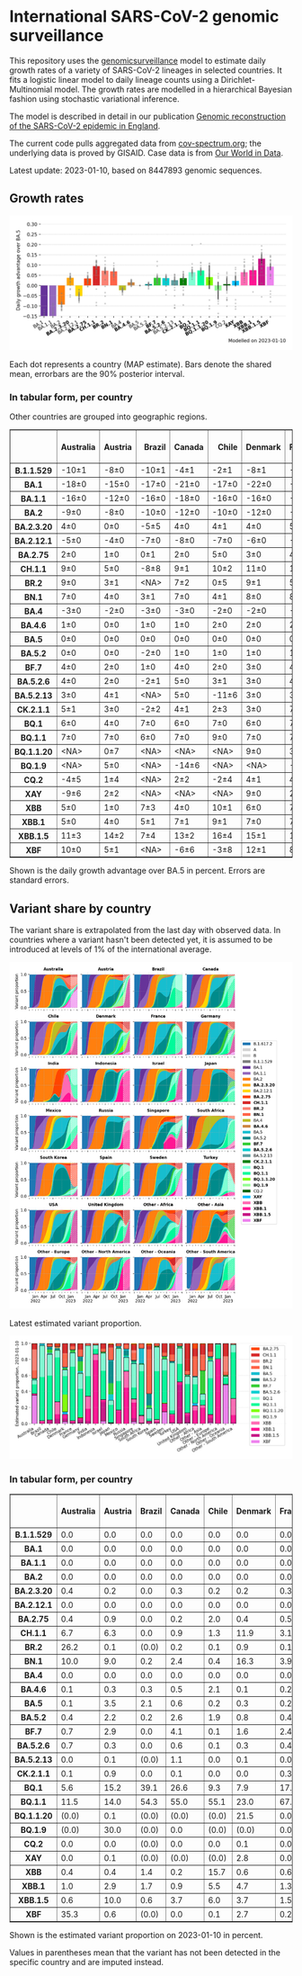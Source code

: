 # International SARS-CoV-2 genomic surveillance

This repository uses the [genomicsurveillance](https://github.com/gerstung-lab/genomicsurveillance) model to estimate daily growth rates of a variety of SARS-CoV-2 lineages in selected countries. It fits a logistic linear model to daily lineage counts using a Dirichlet-Multinomial model. The growth rates are modelled in a hierarchical Bayesian fashion using stochastic variational inference. 

The model is described in detail in our publication [Genomic reconstruction of the SARS-CoV-2 epidemic in England](https://www.nature.com/articles/s41586-021-04069-y).

The current code pulls aggregated data from [cov-spectrum.org](https://cov-spectrum.org); the underlying data is proved by GISAID. Case data is from [Our World in Data](https://ourworldindata.org/explorers/coronavirus-data-explorer).

Latest update: 2023-01-10, based on 8447893 genomic sequences.

## Growth rates
![Growth rates](plots/growth-rate-latest.png)

Each dot represents a country (MAP estimate). Bars denote the shared mean, errorbars are the 90% posterior interval.

### In tabular form, per country

Other countries are grouped into geographic regions.

<small><table border="1" class="dataframe">
  <thead>
    <tr style="text-align: right;">
      <th></th>
      <th>Australia</th>
      <th>Austria</th>
      <th>Brazil</th>
      <th>Canada</th>
      <th>Chile</th>
      <th>Denmark</th>
      <th>France</th>
      <th>Germany</th>
      <th>India</th>
      <th>Indonesia</th>
      <th>Israel</th>
      <th>Japan</th>
      <th>Mexico</th>
      <th>Other - Africa</th>
      <th>Other - Asia</th>
      <th>Other - Europe</th>
      <th>Other - North America</th>
      <th>Other - Oceania</th>
      <th>Other - South America</th>
      <th>Russia</th>
      <th>Singapore</th>
      <th>South Africa</th>
      <th>South Korea</th>
      <th>Spain</th>
      <th>Sweden</th>
      <th>Turkey</th>
      <th>USA</th>
      <th>United Kingdom</th>
    </tr>
  </thead>
  <tbody>
    <tr>
      <th>B.1.1.529</th>
      <td>-10±1</td>
      <td>-8±0</td>
      <td>-10±1</td>
      <td>-4±1</td>
      <td>-2±1</td>
      <td>-8±1</td>
      <td>-9±1</td>
      <td>-5±0</td>
      <td>-4±0</td>
      <td>-6±1</td>
      <td>-5±1</td>
      <td>-4±1</td>
      <td>-3±1</td>
      <td>-7±0</td>
      <td>-4±0</td>
      <td>-15±0</td>
      <td>-17±1</td>
      <td>-9±1</td>
      <td>-10±1</td>
      <td>-11±1</td>
      <td>-4±1</td>
      <td>-9±0</td>
      <td>0±1</td>
      <td>-5±1</td>
      <td>-8±0</td>
      <td>-13±1</td>
      <td>-3±0</td>
      <td>-11±0</td>
    </tr>
    <tr>
      <th>BA.1</th>
      <td>-18±0</td>
      <td>-15±0</td>
      <td>-17±0</td>
      <td>-21±0</td>
      <td>-17±0</td>
      <td>-22±0</td>
      <td>-20±0</td>
      <td>-20±0</td>
      <td>-13±0</td>
      <td>-15±0</td>
      <td>-22±0</td>
      <td>-22±0</td>
      <td>-16±0</td>
      <td>-14±0</td>
      <td>-12±0</td>
      <td>-19±0</td>
      <td>-20±0</td>
      <td>-21±0</td>
      <td>-16±0</td>
      <td>-17±0</td>
      <td>-16±0</td>
      <td>-15±0</td>
      <td>-21±0</td>
      <td>-19±0</td>
      <td>-20±0</td>
      <td>-20±0</td>
      <td>-20±0</td>
      <td>-22±0</td>
    </tr>
    <tr>
      <th>BA.1.1</th>
      <td>-16±0</td>
      <td>-12±0</td>
      <td>-16±0</td>
      <td>-18±0</td>
      <td>-16±0</td>
      <td>-16±0</td>
      <td>-17±0</td>
      <td>-17±0</td>
      <td>-11±0</td>
      <td>-16±0</td>
      <td>-18±0</td>
      <td>-19±0</td>
      <td>-15±0</td>
      <td>-13±0</td>
      <td>-10±0</td>
      <td>-16±0</td>
      <td>-19±0</td>
      <td>-13±0</td>
      <td>-16±0</td>
      <td>-16±0</td>
      <td>-9±0</td>
      <td>-14±0</td>
      <td>-17±0</td>
      <td>-16±0</td>
      <td>-17±0</td>
      <td>-15±0</td>
      <td>-18±0</td>
      <td>-18±0</td>
    </tr>
    <tr>
      <th>BA.2</th>
      <td>-9±0</td>
      <td>-8±0</td>
      <td>-10±0</td>
      <td>-12±0</td>
      <td>-10±0</td>
      <td>-12±0</td>
      <td>-9±0</td>
      <td>-11±0</td>
      <td>-4±0</td>
      <td>-8±0</td>
      <td>-10±0</td>
      <td>-11±0</td>
      <td>-9±0</td>
      <td>-7±0</td>
      <td>-6±0</td>
      <td>-10±0</td>
      <td>-12±0</td>
      <td>-9±0</td>
      <td>-9±0</td>
      <td>-10±0</td>
      <td>-4±0</td>
      <td>-8±0</td>
      <td>-9±0</td>
      <td>-9±0</td>
      <td>-12±0</td>
      <td>-8±0</td>
      <td>-10±0</td>
      <td>-10±0</td>
    </tr>
    <tr>
      <th>BA.2.3.20</th>
      <td>4±0</td>
      <td>0±0</td>
      <td>-5±5</td>
      <td>4±0</td>
      <td>4±1</td>
      <td>4±0</td>
      <td>5±0</td>
      <td>4±0</td>
      <td>2±7</td>
      <td>6±1</td>
      <td>4±0</td>
      <td>3±0</td>
      <td>&lt;NA&gt;</td>
      <td>-2±4</td>
      <td>4±0</td>
      <td>5±0</td>
      <td>2±1</td>
      <td>4±1</td>
      <td>-2±2</td>
      <td>1±2</td>
      <td>3±0</td>
      <td>-6±4</td>
      <td>3±0</td>
      <td>6±1</td>
      <td>4±1</td>
      <td>3±2</td>
      <td>5±0</td>
      <td>4±0</td>
    </tr>
    <tr>
      <th>BA.2.12.1</th>
      <td>-5±0</td>
      <td>-4±0</td>
      <td>-7±0</td>
      <td>-8±0</td>
      <td>-7±0</td>
      <td>-6±0</td>
      <td>-4±0</td>
      <td>-4±0</td>
      <td>-5±0</td>
      <td>-5±0</td>
      <td>-6±0</td>
      <td>-8±0</td>
      <td>-6±0</td>
      <td>-4±0</td>
      <td>-3±0</td>
      <td>-4±0</td>
      <td>-7±0</td>
      <td>-6±0</td>
      <td>-6±0</td>
      <td>-7±1</td>
      <td>-2±0</td>
      <td>-2±1</td>
      <td>-5±0</td>
      <td>-3±0</td>
      <td>-6±0</td>
      <td>-4±0</td>
      <td>-7±0</td>
      <td>-4±0</td>
    </tr>
    <tr>
      <th>BA.2.75</th>
      <td>2±0</td>
      <td>1±0</td>
      <td>0±1</td>
      <td>2±0</td>
      <td>5±0</td>
      <td>3±0</td>
      <td>4±0</td>
      <td>4±0</td>
      <td>4±0</td>
      <td>6±0</td>
      <td>4±0</td>
      <td>2±0</td>
      <td>3±1</td>
      <td>5±0</td>
      <td>3±0</td>
      <td>4±0</td>
      <td>3±1</td>
      <td>2±0</td>
      <td>4±0</td>
      <td>1±0</td>
      <td>2±0</td>
      <td>-1±1</td>
      <td>3±0</td>
      <td>6±0</td>
      <td>4±0</td>
      <td>5±0</td>
      <td>3±0</td>
      <td>4±0</td>
    </tr>
    <tr>
      <th>CH.1.1</th>
      <td>9±0</td>
      <td>5±0</td>
      <td>-8±8</td>
      <td>9±1</td>
      <td>10±2</td>
      <td>11±0</td>
      <td>12±1</td>
      <td>11±1</td>
      <td>15±1</td>
      <td>12±2</td>
      <td>12±1</td>
      <td>6±0</td>
      <td>7±4</td>
      <td>11±2</td>
      <td>10±0</td>
      <td>11±0</td>
      <td>-2±7</td>
      <td>9±1</td>
      <td>4±3</td>
      <td>6±4</td>
      <td>7±1</td>
      <td>-10±6</td>
      <td>7±0</td>
      <td>11±3</td>
      <td>12±1</td>
      <td>12±1</td>
      <td>8±0</td>
      <td>12±0</td>
    </tr>
    <tr>
      <th>BR.2</th>
      <td>9±0</td>
      <td>3±1</td>
      <td>&lt;NA&gt;</td>
      <td>7±2</td>
      <td>0±5</td>
      <td>9±1</td>
      <td>5±3</td>
      <td>7±2</td>
      <td>14±3</td>
      <td>-3±9</td>
      <td>-9±8</td>
      <td>6±1</td>
      <td>&lt;NA&gt;</td>
      <td>&lt;NA&gt;</td>
      <td>10±3</td>
      <td>9±2</td>
      <td>&lt;NA&gt;</td>
      <td>12±1</td>
      <td>&lt;NA&gt;</td>
      <td>&lt;NA&gt;</td>
      <td>7±1</td>
      <td>&lt;NA&gt;</td>
      <td>6±2</td>
      <td>-5±8</td>
      <td>&lt;NA&gt;</td>
      <td>&lt;NA&gt;</td>
      <td>8±1</td>
      <td>9±1</td>
    </tr>
    <tr>
      <th>BN.1</th>
      <td>7±0</td>
      <td>4±0</td>
      <td>3±1</td>
      <td>7±0</td>
      <td>4±1</td>
      <td>8±0</td>
      <td>8±0</td>
      <td>7±0</td>
      <td>11±0</td>
      <td>10±0</td>
      <td>7±0</td>
      <td>5±0</td>
      <td>5±1</td>
      <td>7±0</td>
      <td>7±0</td>
      <td>7±0</td>
      <td>5±1</td>
      <td>8±1</td>
      <td>8±1</td>
      <td>6±1</td>
      <td>5±0</td>
      <td>5±1</td>
      <td>7±0</td>
      <td>9±0</td>
      <td>8±0</td>
      <td>8±0</td>
      <td>7±0</td>
      <td>7±0</td>
    </tr>
    <tr>
      <th>BA.4</th>
      <td>-3±0</td>
      <td>-2±0</td>
      <td>-3±0</td>
      <td>-3±0</td>
      <td>-2±0</td>
      <td>-2±0</td>
      <td>-1±0</td>
      <td>-2±0</td>
      <td>-3±0</td>
      <td>-2±0</td>
      <td>-2±0</td>
      <td>-4±0</td>
      <td>-2±0</td>
      <td>-2±0</td>
      <td>-2±0</td>
      <td>-2±0</td>
      <td>-2±0</td>
      <td>-3±0</td>
      <td>-3±0</td>
      <td>-5±1</td>
      <td>-2±0</td>
      <td>-2±0</td>
      <td>-3±0</td>
      <td>-1±0</td>
      <td>-2±0</td>
      <td>-2±0</td>
      <td>-2±0</td>
      <td>-2±0</td>
    </tr>
    <tr>
      <th>BA.4.6</th>
      <td>1±0</td>
      <td>0±0</td>
      <td>1±0</td>
      <td>1±0</td>
      <td>2±0</td>
      <td>2±0</td>
      <td>2±0</td>
      <td>2±0</td>
      <td>3±1</td>
      <td>3±0</td>
      <td>2±0</td>
      <td>1±0</td>
      <td>2±0</td>
      <td>2±0</td>
      <td>2±0</td>
      <td>2±0</td>
      <td>0±0</td>
      <td>1±0</td>
      <td>1±0</td>
      <td>0±1</td>
      <td>1±0</td>
      <td>0±0</td>
      <td>1±0</td>
      <td>3±0</td>
      <td>2±0</td>
      <td>2±1</td>
      <td>1±0</td>
      <td>1±0</td>
    </tr>
    <tr>
      <th>BA.5</th>
      <td>0±0</td>
      <td>0±0</td>
      <td>0±0</td>
      <td>0±0</td>
      <td>0±0</td>
      <td>0±0</td>
      <td>0±0</td>
      <td>0±0</td>
      <td>0±0</td>
      <td>0±0</td>
      <td>0±0</td>
      <td>0±0</td>
      <td>0±0</td>
      <td>0±0</td>
      <td>0±0</td>
      <td>0±0</td>
      <td>0±0</td>
      <td>0±0</td>
      <td>0±0</td>
      <td>0±0</td>
      <td>0±0</td>
      <td>0±0</td>
      <td>0±0</td>
      <td>0±0</td>
      <td>0±0</td>
      <td>0±0</td>
      <td>0±0</td>
      <td>0±0</td>
    </tr>
    <tr>
      <th>BA.5.2</th>
      <td>0±0</td>
      <td>0±0</td>
      <td>-2±0</td>
      <td>1±0</td>
      <td>1±0</td>
      <td>1±0</td>
      <td>1±0</td>
      <td>1±0</td>
      <td>0±0</td>
      <td>1±0</td>
      <td>0±0</td>
      <td>1±0</td>
      <td>1±0</td>
      <td>0±0</td>
      <td>0±0</td>
      <td>1±0</td>
      <td>1±0</td>
      <td>0±0</td>
      <td>0±0</td>
      <td>0±0</td>
      <td>1±0</td>
      <td>-1±0</td>
      <td>2±0</td>
      <td>1±0</td>
      <td>1±0</td>
      <td>1±0</td>
      <td>1±0</td>
      <td>1±0</td>
    </tr>
    <tr>
      <th>BF.7</th>
      <td>4±0</td>
      <td>2±0</td>
      <td>1±0</td>
      <td>4±0</td>
      <td>2±0</td>
      <td>3±0</td>
      <td>4±0</td>
      <td>4±0</td>
      <td>9±1</td>
      <td>4±1</td>
      <td>4±0</td>
      <td>5±0</td>
      <td>4±0</td>
      <td>2±1</td>
      <td>12±0</td>
      <td>3±0</td>
      <td>3±0</td>
      <td>5±0</td>
      <td>3±0</td>
      <td>1±0</td>
      <td>6±1</td>
      <td>1±1</td>
      <td>5±0</td>
      <td>4±0</td>
      <td>3±0</td>
      <td>1±1</td>
      <td>4±0</td>
      <td>3±0</td>
    </tr>
    <tr>
      <th>BA.5.2.6</th>
      <td>4±0</td>
      <td>2±0</td>
      <td>-2±1</td>
      <td>5±0</td>
      <td>3±1</td>
      <td>3±0</td>
      <td>4±0</td>
      <td>4±0</td>
      <td>5±1</td>
      <td>5±0</td>
      <td>4±0</td>
      <td>4±0</td>
      <td>-5±3</td>
      <td>3±0</td>
      <td>3±0</td>
      <td>4±0</td>
      <td>1±1</td>
      <td>4±1</td>
      <td>0±2</td>
      <td>3±0</td>
      <td>3±0</td>
      <td>0±0</td>
      <td>4±0</td>
      <td>4±0</td>
      <td>4±0</td>
      <td>3±0</td>
      <td>4±0</td>
      <td>4±0</td>
    </tr>
    <tr>
      <th>BA.5.2.13</th>
      <td>3±0</td>
      <td>4±1</td>
      <td>&lt;NA&gt;</td>
      <td>5±0</td>
      <td>-11±6</td>
      <td>3±0</td>
      <td>3±1</td>
      <td>5±0</td>
      <td>&lt;NA&gt;</td>
      <td>2±1</td>
      <td>5±1</td>
      <td>-11±5</td>
      <td>1±2</td>
      <td>1±2</td>
      <td>5±1</td>
      <td>4±0</td>
      <td>-1±2</td>
      <td>-5±3</td>
      <td>-11±5</td>
      <td>2±2</td>
      <td>4±2</td>
      <td>-10±5</td>
      <td>-2±2</td>
      <td>3±1</td>
      <td>3±1</td>
      <td>0±2</td>
      <td>4±0</td>
      <td>4±0</td>
    </tr>
    <tr>
      <th>CK.2.1.1</th>
      <td>5±1</td>
      <td>3±0</td>
      <td>-2±2</td>
      <td>4±1</td>
      <td>2±3</td>
      <td>3±0</td>
      <td>7±1</td>
      <td>4±0</td>
      <td>&lt;NA&gt;</td>
      <td>&lt;NA&gt;</td>
      <td>6±1</td>
      <td>3±1</td>
      <td>1±1</td>
      <td>&lt;NA&gt;</td>
      <td>-1±3</td>
      <td>5±0</td>
      <td>&lt;NA&gt;</td>
      <td>3±2</td>
      <td>-5±4</td>
      <td>-4±4</td>
      <td>3±2</td>
      <td>-10±5</td>
      <td>0±2</td>
      <td>7±0</td>
      <td>6±1</td>
      <td>-1±4</td>
      <td>5±0</td>
      <td>5±0</td>
    </tr>
    <tr>
      <th>BQ.1</th>
      <td>6±0</td>
      <td>4±0</td>
      <td>7±0</td>
      <td>6±0</td>
      <td>7±0</td>
      <td>6±0</td>
      <td>7±0</td>
      <td>6±0</td>
      <td>20±1</td>
      <td>11±0</td>
      <td>8±0</td>
      <td>5±0</td>
      <td>7±0</td>
      <td>5±0</td>
      <td>8±0</td>
      <td>6±0</td>
      <td>5±0</td>
      <td>6±0</td>
      <td>9±0</td>
      <td>7±1</td>
      <td>6±0</td>
      <td>3±0</td>
      <td>6±0</td>
      <td>9±0</td>
      <td>6±0</td>
      <td>8±0</td>
      <td>7±0</td>
      <td>6±0</td>
    </tr>
    <tr>
      <th>BQ.1.1</th>
      <td>7±0</td>
      <td>7±0</td>
      <td>6±0</td>
      <td>7±0</td>
      <td>9±0</td>
      <td>7±0</td>
      <td>7±0</td>
      <td>7±0</td>
      <td>20±1</td>
      <td>11±0</td>
      <td>8±0</td>
      <td>5±0</td>
      <td>8±0</td>
      <td>6±0</td>
      <td>8±0</td>
      <td>7±0</td>
      <td>8±0</td>
      <td>8±1</td>
      <td>11±0</td>
      <td>5±1</td>
      <td>6±0</td>
      <td>5±0</td>
      <td>5±0</td>
      <td>10±0</td>
      <td>9±0</td>
      <td>6±0</td>
      <td>8±0</td>
      <td>8±0</td>
    </tr>
    <tr>
      <th>BQ.1.1.20</th>
      <td>&lt;NA&gt;</td>
      <td>0±7</td>
      <td>&lt;NA&gt;</td>
      <td>&lt;NA&gt;</td>
      <td>&lt;NA&gt;</td>
      <td>9±0</td>
      <td>3±4</td>
      <td>11±2</td>
      <td>&lt;NA&gt;</td>
      <td>&lt;NA&gt;</td>
      <td>-7±7</td>
      <td>&lt;NA&gt;</td>
      <td>&lt;NA&gt;</td>
      <td>&lt;NA&gt;</td>
      <td>&lt;NA&gt;</td>
      <td>7±4</td>
      <td>&lt;NA&gt;</td>
      <td>&lt;NA&gt;</td>
      <td>&lt;NA&gt;</td>
      <td>&lt;NA&gt;</td>
      <td>&lt;NA&gt;</td>
      <td>&lt;NA&gt;</td>
      <td>&lt;NA&gt;</td>
      <td>&lt;NA&gt;</td>
      <td>11±2</td>
      <td>&lt;NA&gt;</td>
      <td>-10±6</td>
      <td>-11±7</td>
    </tr>
    <tr>
      <th>BQ.1.9</th>
      <td>&lt;NA&gt;</td>
      <td>5±0</td>
      <td>&lt;NA&gt;</td>
      <td>-14±6</td>
      <td>&lt;NA&gt;</td>
      <td>&lt;NA&gt;</td>
      <td>-8±5</td>
      <td>&lt;NA&gt;</td>
      <td>-2±5</td>
      <td>&lt;NA&gt;</td>
      <td>-7±4</td>
      <td>&lt;NA&gt;</td>
      <td>&lt;NA&gt;</td>
      <td>-2±4</td>
      <td>&lt;NA&gt;</td>
      <td>-9±5</td>
      <td>&lt;NA&gt;</td>
      <td>&lt;NA&gt;</td>
      <td>-2±4</td>
      <td>&lt;NA&gt;</td>
      <td>&lt;NA&gt;</td>
      <td>&lt;NA&gt;</td>
      <td>6±1</td>
      <td>&lt;NA&gt;</td>
      <td>&lt;NA&gt;</td>
      <td>&lt;NA&gt;</td>
      <td>4±1</td>
      <td>&lt;NA&gt;</td>
    </tr>
    <tr>
      <th>CQ.2</th>
      <td>-4±5</td>
      <td>1±4</td>
      <td>&lt;NA&gt;</td>
      <td>2±2</td>
      <td>-2±4</td>
      <td>4±1</td>
      <td>4±2</td>
      <td>-7±5</td>
      <td>&lt;NA&gt;</td>
      <td>&lt;NA&gt;</td>
      <td>4±2</td>
      <td>3±0</td>
      <td>-3±5</td>
      <td>&lt;NA&gt;</td>
      <td>&lt;NA&gt;</td>
      <td>6±2</td>
      <td>-7±4</td>
      <td>&lt;NA&gt;</td>
      <td>&lt;NA&gt;</td>
      <td>&lt;NA&gt;</td>
      <td>-1±4</td>
      <td>-6±5</td>
      <td>-7±4</td>
      <td>&lt;NA&gt;</td>
      <td>&lt;NA&gt;</td>
      <td>&lt;NA&gt;</td>
      <td>6±0</td>
      <td>-10±5</td>
    </tr>
    <tr>
      <th>XAY</th>
      <td>-9±6</td>
      <td>2±2</td>
      <td>&lt;NA&gt;</td>
      <td>&lt;NA&gt;</td>
      <td>&lt;NA&gt;</td>
      <td>9±0</td>
      <td>2±4</td>
      <td>6±2</td>
      <td>&lt;NA&gt;</td>
      <td>&lt;NA&gt;</td>
      <td>-11±5</td>
      <td>&lt;NA&gt;</td>
      <td>&lt;NA&gt;</td>
      <td>5±5</td>
      <td>&lt;NA&gt;</td>
      <td>8±3</td>
      <td>&lt;NA&gt;</td>
      <td>&lt;NA&gt;</td>
      <td>&lt;NA&gt;</td>
      <td>&lt;NA&gt;</td>
      <td>&lt;NA&gt;</td>
      <td>0±1</td>
      <td>-10±6</td>
      <td>&lt;NA&gt;</td>
      <td>-7±4</td>
      <td>&lt;NA&gt;</td>
      <td>3±1</td>
      <td>6±2</td>
    </tr>
    <tr>
      <th>XBB</th>
      <td>5±0</td>
      <td>1±0</td>
      <td>7±3</td>
      <td>4±0</td>
      <td>10±1</td>
      <td>6±0</td>
      <td>7±0</td>
      <td>6±0</td>
      <td>13±0</td>
      <td>12±0</td>
      <td>7±0</td>
      <td>3±0</td>
      <td>6±3</td>
      <td>7±1</td>
      <td>5±0</td>
      <td>5±0</td>
      <td>7±1</td>
      <td>5±1</td>
      <td>10±0</td>
      <td>9±1</td>
      <td>3±0</td>
      <td>5±1</td>
      <td>3±0</td>
      <td>11±1</td>
      <td>7±1</td>
      <td>8±1</td>
      <td>7±0</td>
      <td>8±0</td>
    </tr>
    <tr>
      <th>XBB.1</th>
      <td>5±0</td>
      <td>4±0</td>
      <td>5±1</td>
      <td>7±1</td>
      <td>9±1</td>
      <td>7±0</td>
      <td>7±0</td>
      <td>7±0</td>
      <td>14±0</td>
      <td>14±0</td>
      <td>7±0</td>
      <td>3±0</td>
      <td>10±1</td>
      <td>8±1</td>
      <td>7±0</td>
      <td>7±0</td>
      <td>11±0</td>
      <td>6±1</td>
      <td>13±1</td>
      <td>9±1</td>
      <td>3±0</td>
      <td>-3±3</td>
      <td>4±0</td>
      <td>11±1</td>
      <td>8±0</td>
      <td>9±1</td>
      <td>8±0</td>
      <td>8±0</td>
    </tr>
    <tr>
      <th>XBB.1.5</th>
      <td>11±3</td>
      <td>14±2</td>
      <td>7±4</td>
      <td>13±2</td>
      <td>16±4</td>
      <td>15±1</td>
      <td>12±2</td>
      <td>14±2</td>
      <td>19±2</td>
      <td>&lt;NA&gt;</td>
      <td>17±2</td>
      <td>-6±8</td>
      <td>&lt;NA&gt;</td>
      <td>&lt;NA&gt;</td>
      <td>8±6</td>
      <td>16±1</td>
      <td>10±5</td>
      <td>&lt;NA&gt;</td>
      <td>12±5</td>
      <td>&lt;NA&gt;</td>
      <td>14±4</td>
      <td>1±8</td>
      <td>10±3</td>
      <td>8±4</td>
      <td>8±3</td>
      <td>&lt;NA&gt;</td>
      <td>15±0</td>
      <td>16±1</td>
    </tr>
    <tr>
      <th>XBF</th>
      <td>10±0</td>
      <td>5±1</td>
      <td>&lt;NA&gt;</td>
      <td>-6±6</td>
      <td>-3±8</td>
      <td>12±1</td>
      <td>8±3</td>
      <td>11±3</td>
      <td>4±3</td>
      <td>&lt;NA&gt;</td>
      <td>14±2</td>
      <td>3±2</td>
      <td>&lt;NA&gt;</td>
      <td>&lt;NA&gt;</td>
      <td>-4±6</td>
      <td>11±1</td>
      <td>&lt;NA&gt;</td>
      <td>14±1</td>
      <td>&lt;NA&gt;</td>
      <td>&lt;NA&gt;</td>
      <td>8±1</td>
      <td>-8±9</td>
      <td>5±2</td>
      <td>12±3</td>
      <td>15±1</td>
      <td>8±3</td>
      <td>10±1</td>
      <td>12±1</td>
    </tr>
  </tbody>
</table></small>

Shown is the daily growth advantage over BA.5 in percent. Errors are standard errors.

## Variant share by country

The variant share is extrapolated from the last day with observed data. In countries where a variant hasn't been detected yet, it is assumed to be introduced at levels of 1% of the international average. 

![Variant share by country](plots/variant-share-latest.png)

Latest estimated variant proportion.

![Variant share by country](plots/variant-share-bar.png)

### In tabular form, per country

<small><table border="1" class="dataframe">
  <thead>
    <tr style="text-align: right;">
      <th></th>
      <th>Australia</th>
      <th>Austria</th>
      <th>Brazil</th>
      <th>Canada</th>
      <th>Chile</th>
      <th>Denmark</th>
      <th>France</th>
      <th>Germany</th>
      <th>India</th>
      <th>Indonesia</th>
      <th>Israel</th>
      <th>Japan</th>
      <th>Mexico</th>
      <th>Russia</th>
      <th>Singapore</th>
      <th>South Africa</th>
      <th>South Korea</th>
      <th>Spain</th>
      <th>Sweden</th>
      <th>Turkey</th>
      <th>USA</th>
      <th>United Kingdom</th>
      <th>Other - Africa</th>
      <th>Other - Asia</th>
      <th>Other - Europe</th>
      <th>Other - North America</th>
      <th>Other - Oceania</th>
      <th>Other - South America</th>
    </tr>
  </thead>
  <tbody>
    <tr>
      <th>B.1.1.529</th>
      <td>0.0</td>
      <td>0.0</td>
      <td>0.0</td>
      <td>0.0</td>
      <td>0.0</td>
      <td>0.0</td>
      <td>0.0</td>
      <td>0.0</td>
      <td>0.0</td>
      <td>0.0</td>
      <td>0.0</td>
      <td>0.0</td>
      <td>0.0</td>
      <td>0.0</td>
      <td>0.0</td>
      <td>0.0</td>
      <td>0.0</td>
      <td>0.0</td>
      <td>0.0</td>
      <td>0.0</td>
      <td>0.0</td>
      <td>0.0</td>
      <td>0.0</td>
      <td>0.0</td>
      <td>0.0</td>
      <td>0.0</td>
      <td>0.0</td>
      <td>0.0</td>
    </tr>
    <tr>
      <th>BA.1</th>
      <td>0.0</td>
      <td>0.0</td>
      <td>0.0</td>
      <td>0.0</td>
      <td>0.0</td>
      <td>0.0</td>
      <td>0.0</td>
      <td>0.0</td>
      <td>0.0</td>
      <td>0.0</td>
      <td>0.0</td>
      <td>0.0</td>
      <td>0.0</td>
      <td>0.0</td>
      <td>0.0</td>
      <td>0.0</td>
      <td>0.0</td>
      <td>0.0</td>
      <td>0.0</td>
      <td>0.0</td>
      <td>0.0</td>
      <td>0.0</td>
      <td>0.0</td>
      <td>0.0</td>
      <td>0.0</td>
      <td>0.0</td>
      <td>0.0</td>
      <td>0.0</td>
    </tr>
    <tr>
      <th>BA.1.1</th>
      <td>0.0</td>
      <td>0.0</td>
      <td>0.0</td>
      <td>0.0</td>
      <td>0.0</td>
      <td>0.0</td>
      <td>0.0</td>
      <td>0.0</td>
      <td>0.0</td>
      <td>0.0</td>
      <td>0.0</td>
      <td>0.0</td>
      <td>0.0</td>
      <td>0.0</td>
      <td>0.0</td>
      <td>0.0</td>
      <td>0.0</td>
      <td>0.0</td>
      <td>0.0</td>
      <td>0.0</td>
      <td>0.0</td>
      <td>0.0</td>
      <td>0.0</td>
      <td>0.0</td>
      <td>0.0</td>
      <td>0.0</td>
      <td>0.0</td>
      <td>0.0</td>
    </tr>
    <tr>
      <th>BA.2</th>
      <td>0.0</td>
      <td>0.0</td>
      <td>0.0</td>
      <td>0.0</td>
      <td>0.0</td>
      <td>0.0</td>
      <td>0.0</td>
      <td>0.0</td>
      <td>0.0</td>
      <td>0.0</td>
      <td>0.0</td>
      <td>0.0</td>
      <td>0.0</td>
      <td>0.0</td>
      <td>0.0</td>
      <td>0.0</td>
      <td>0.0</td>
      <td>0.0</td>
      <td>0.0</td>
      <td>0.0</td>
      <td>0.0</td>
      <td>0.0</td>
      <td>0.0</td>
      <td>0.0</td>
      <td>0.0</td>
      <td>0.0</td>
      <td>0.0</td>
      <td>0.0</td>
    </tr>
    <tr>
      <th>BA.2.3.20</th>
      <td>0.4</td>
      <td>0.2</td>
      <td>0.0</td>
      <td>0.3</td>
      <td>0.2</td>
      <td>0.2</td>
      <td>0.3</td>
      <td>0.3</td>
      <td>0.0</td>
      <td>0.0</td>
      <td>0.2</td>
      <td>1.1</td>
      <td>(0.0)</td>
      <td>0.0</td>
      <td>0.9</td>
      <td>0.1</td>
      <td>1.2</td>
      <td>0.1</td>
      <td>0.0</td>
      <td>0.1</td>
      <td>0.2</td>
      <td>0.1</td>
      <td>0.0</td>
      <td>0.6</td>
      <td>0.4</td>
      <td>0.0</td>
      <td>0.2</td>
      <td>0.0</td>
    </tr>
    <tr>
      <th>BA.2.12.1</th>
      <td>0.0</td>
      <td>0.0</td>
      <td>0.0</td>
      <td>0.0</td>
      <td>0.0</td>
      <td>0.0</td>
      <td>0.0</td>
      <td>0.0</td>
      <td>0.0</td>
      <td>0.0</td>
      <td>0.0</td>
      <td>0.0</td>
      <td>0.0</td>
      <td>0.0</td>
      <td>0.0</td>
      <td>0.0</td>
      <td>0.0</td>
      <td>0.0</td>
      <td>0.0</td>
      <td>0.0</td>
      <td>0.0</td>
      <td>0.0</td>
      <td>0.0</td>
      <td>0.0</td>
      <td>0.0</td>
      <td>0.0</td>
      <td>0.0</td>
      <td>0.0</td>
    </tr>
    <tr>
      <th>BA.2.75</th>
      <td>0.4</td>
      <td>0.9</td>
      <td>0.0</td>
      <td>0.2</td>
      <td>2.0</td>
      <td>0.4</td>
      <td>0.5</td>
      <td>0.8</td>
      <td>0.0</td>
      <td>0.1</td>
      <td>0.3</td>
      <td>0.6</td>
      <td>0.2</td>
      <td>0.2</td>
      <td>1.4</td>
      <td>0.1</td>
      <td>2.0</td>
      <td>0.6</td>
      <td>0.4</td>
      <td>1.5</td>
      <td>0.2</td>
      <td>0.4</td>
      <td>6.3</td>
      <td>1.0</td>
      <td>0.7</td>
      <td>0.1</td>
      <td>0.1</td>
      <td>0.1</td>
    </tr>
    <tr>
      <th>CH.1.1</th>
      <td>6.7</td>
      <td>6.3</td>
      <td>0.0</td>
      <td>0.9</td>
      <td>1.3</td>
      <td>11.9</td>
      <td>3.1</td>
      <td>6.5</td>
      <td>1.3</td>
      <td>0.4</td>
      <td>6.3</td>
      <td>3.6</td>
      <td>1.1</td>
      <td>1.5</td>
      <td>6.4</td>
      <td>0.0</td>
      <td>4.3</td>
      <td>0.8</td>
      <td>11.2</td>
      <td>12.4</td>
      <td>0.7</td>
      <td>34.2</td>
      <td>9.8</td>
      <td>12.5</td>
      <td>9.4</td>
      <td>0.0</td>
      <td>15.9</td>
      <td>0.1</td>
    </tr>
    <tr>
      <th>BR.2</th>
      <td>26.2</td>
      <td>0.1</td>
      <td>(0.0)</td>
      <td>0.2</td>
      <td>0.1</td>
      <td>0.9</td>
      <td>0.1</td>
      <td>0.1</td>
      <td>0.6</td>
      <td>0.0</td>
      <td>0.0</td>
      <td>0.6</td>
      <td>(0.0)</td>
      <td>(0.0)</td>
      <td>3.3</td>
      <td>(0.0)</td>
      <td>0.2</td>
      <td>0.1</td>
      <td>(0.0)</td>
      <td>(0.0)</td>
      <td>0.2</td>
      <td>0.3</td>
      <td>(0.0)</td>
      <td>1.0</td>
      <td>0.1</td>
      <td>(0.0)</td>
      <td>19.3</td>
      <td>(0.0)</td>
    </tr>
    <tr>
      <th>BN.1</th>
      <td>10.0</td>
      <td>9.0</td>
      <td>0.2</td>
      <td>2.4</td>
      <td>0.4</td>
      <td>16.3</td>
      <td>3.9</td>
      <td>8.7</td>
      <td>0.7</td>
      <td>1.2</td>
      <td>3.9</td>
      <td>15.0</td>
      <td>2.2</td>
      <td>5.3</td>
      <td>9.2</td>
      <td>6.0</td>
      <td>55.0</td>
      <td>1.7</td>
      <td>4.3</td>
      <td>8.2</td>
      <td>2.1</td>
      <td>4.2</td>
      <td>24.6</td>
      <td>18.8</td>
      <td>5.8</td>
      <td>0.2</td>
      <td>3.9</td>
      <td>1.1</td>
    </tr>
    <tr>
      <th>BA.4</th>
      <td>0.0</td>
      <td>0.0</td>
      <td>0.0</td>
      <td>0.0</td>
      <td>0.0</td>
      <td>0.0</td>
      <td>0.0</td>
      <td>0.0</td>
      <td>0.0</td>
      <td>0.0</td>
      <td>0.0</td>
      <td>0.0</td>
      <td>0.0</td>
      <td>0.0</td>
      <td>0.0</td>
      <td>0.2</td>
      <td>0.0</td>
      <td>0.0</td>
      <td>0.0</td>
      <td>0.0</td>
      <td>0.0</td>
      <td>0.0</td>
      <td>0.0</td>
      <td>0.0</td>
      <td>0.0</td>
      <td>0.0</td>
      <td>0.0</td>
      <td>0.0</td>
    </tr>
    <tr>
      <th>BA.4.6</th>
      <td>0.1</td>
      <td>0.3</td>
      <td>0.3</td>
      <td>0.5</td>
      <td>2.1</td>
      <td>0.1</td>
      <td>0.2</td>
      <td>0.2</td>
      <td>0.0</td>
      <td>0.0</td>
      <td>0.1</td>
      <td>0.1</td>
      <td>0.2</td>
      <td>0.0</td>
      <td>0.0</td>
      <td>0.3</td>
      <td>0.0</td>
      <td>0.1</td>
      <td>0.1</td>
      <td>0.0</td>
      <td>0.2</td>
      <td>0.1</td>
      <td>0.1</td>
      <td>0.0</td>
      <td>0.2</td>
      <td>0.0</td>
      <td>0.0</td>
      <td>0.0</td>
    </tr>
    <tr>
      <th>BA.5</th>
      <td>0.1</td>
      <td>3.5</td>
      <td>2.1</td>
      <td>0.6</td>
      <td>0.2</td>
      <td>0.3</td>
      <td>0.2</td>
      <td>1.0</td>
      <td>0.0</td>
      <td>0.0</td>
      <td>0.1</td>
      <td>1.2</td>
      <td>0.9</td>
      <td>1.8</td>
      <td>0.1</td>
      <td>18.0</td>
      <td>0.3</td>
      <td>0.0</td>
      <td>0.2</td>
      <td>0.1</td>
      <td>0.2</td>
      <td>0.1</td>
      <td>0.1</td>
      <td>0.0</td>
      <td>0.4</td>
      <td>0.2</td>
      <td>0.1</td>
      <td>0.1</td>
    </tr>
    <tr>
      <th>BA.5.2</th>
      <td>0.4</td>
      <td>2.2</td>
      <td>0.2</td>
      <td>2.6</td>
      <td>1.9</td>
      <td>0.8</td>
      <td>0.4</td>
      <td>4.7</td>
      <td>0.0</td>
      <td>0.0</td>
      <td>0.2</td>
      <td>27.2</td>
      <td>1.0</td>
      <td>6.3</td>
      <td>1.8</td>
      <td>0.7</td>
      <td>14.3</td>
      <td>0.1</td>
      <td>0.7</td>
      <td>1.1</td>
      <td>0.7</td>
      <td>0.4</td>
      <td>0.1</td>
      <td>0.2</td>
      <td>1.3</td>
      <td>0.3</td>
      <td>0.3</td>
      <td>0.0</td>
    </tr>
    <tr>
      <th>BF.7</th>
      <td>0.7</td>
      <td>2.9</td>
      <td>0.0</td>
      <td>4.1</td>
      <td>0.1</td>
      <td>1.6</td>
      <td>2.4</td>
      <td>12.1</td>
      <td>0.0</td>
      <td>0.0</td>
      <td>0.7</td>
      <td>14.2</td>
      <td>0.6</td>
      <td>0.5</td>
      <td>0.7</td>
      <td>0.5</td>
      <td>3.1</td>
      <td>0.5</td>
      <td>2.2</td>
      <td>0.0</td>
      <td>0.9</td>
      <td>0.7</td>
      <td>0.1</td>
      <td>28.7</td>
      <td>2.7</td>
      <td>0.1</td>
      <td>0.9</td>
      <td>0.1</td>
    </tr>
    <tr>
      <th>BA.5.2.6</th>
      <td>0.7</td>
      <td>0.3</td>
      <td>0.0</td>
      <td>0.6</td>
      <td>0.1</td>
      <td>0.3</td>
      <td>0.4</td>
      <td>1.6</td>
      <td>0.0</td>
      <td>0.2</td>
      <td>0.1</td>
      <td>7.3</td>
      <td>0.0</td>
      <td>1.9</td>
      <td>1.0</td>
      <td>0.2</td>
      <td>0.5</td>
      <td>0.1</td>
      <td>0.2</td>
      <td>0.7</td>
      <td>0.3</td>
      <td>0.2</td>
      <td>0.7</td>
      <td>0.2</td>
      <td>0.6</td>
      <td>0.0</td>
      <td>0.1</td>
      <td>0.0</td>
    </tr>
    <tr>
      <th>BA.5.2.13</th>
      <td>0.0</td>
      <td>0.1</td>
      <td>(0.0)</td>
      <td>1.1</td>
      <td>0.0</td>
      <td>0.1</td>
      <td>0.0</td>
      <td>0.8</td>
      <td>(0.0)</td>
      <td>0.0</td>
      <td>0.1</td>
      <td>0.0</td>
      <td>0.0</td>
      <td>0.0</td>
      <td>0.1</td>
      <td>0.0</td>
      <td>0.0</td>
      <td>0.0</td>
      <td>0.0</td>
      <td>0.0</td>
      <td>0.1</td>
      <td>0.2</td>
      <td>0.0</td>
      <td>0.1</td>
      <td>0.2</td>
      <td>0.0</td>
      <td>0.0</td>
      <td>0.0</td>
    </tr>
    <tr>
      <th>CK.2.1.1</th>
      <td>0.1</td>
      <td>0.9</td>
      <td>0.0</td>
      <td>0.1</td>
      <td>0.0</td>
      <td>0.0</td>
      <td>0.3</td>
      <td>0.4</td>
      <td>(0.0)</td>
      <td>(0.0)</td>
      <td>0.1</td>
      <td>0.1</td>
      <td>0.0</td>
      <td>0.0</td>
      <td>0.1</td>
      <td>0.0</td>
      <td>0.0</td>
      <td>0.4</td>
      <td>0.2</td>
      <td>0.0</td>
      <td>0.1</td>
      <td>0.1</td>
      <td>(0.0)</td>
      <td>0.0</td>
      <td>0.2</td>
      <td>(0.0)</td>
      <td>0.1</td>
      <td>0.0</td>
    </tr>
    <tr>
      <th>BQ.1</th>
      <td>5.6</td>
      <td>15.2</td>
      <td>39.1</td>
      <td>26.6</td>
      <td>9.3</td>
      <td>7.9</td>
      <td>17.2</td>
      <td>19.1</td>
      <td>38.0</td>
      <td>5.2</td>
      <td>22.2</td>
      <td>5.7</td>
      <td>40.6</td>
      <td>15.5</td>
      <td>29.9</td>
      <td>8.7</td>
      <td>12.5</td>
      <td>30.3</td>
      <td>14.2</td>
      <td>59.4</td>
      <td>19.9</td>
      <td>9.8</td>
      <td>9.1</td>
      <td>7.0</td>
      <td>21.4</td>
      <td>1.3</td>
      <td>1.8</td>
      <td>9.7</td>
    </tr>
    <tr>
      <th>BQ.1.1</th>
      <td>11.5</td>
      <td>14.0</td>
      <td>54.3</td>
      <td>55.0</td>
      <td>55.1</td>
      <td>23.0</td>
      <td>67.3</td>
      <td>35.3</td>
      <td>25.0</td>
      <td>6.2</td>
      <td>35.6</td>
      <td>22.1</td>
      <td>35.9</td>
      <td>1.4</td>
      <td>14.0</td>
      <td>54.8</td>
      <td>3.0</td>
      <td>60.1</td>
      <td>40.1</td>
      <td>4.6</td>
      <td>22.2</td>
      <td>35.7</td>
      <td>23.0</td>
      <td>6.8</td>
      <td>45.0</td>
      <td>17.0</td>
      <td>8.1</td>
      <td>57.5</td>
    </tr>
    <tr>
      <th>BQ.1.1.20</th>
      <td>(0.0)</td>
      <td>0.1</td>
      <td>(0.0)</td>
      <td>(0.0)</td>
      <td>(0.0)</td>
      <td>21.5</td>
      <td>0.0</td>
      <td>0.8</td>
      <td>(0.0)</td>
      <td>(0.0)</td>
      <td>0.0</td>
      <td>(0.0)</td>
      <td>(0.0)</td>
      <td>(0.0)</td>
      <td>(0.0)</td>
      <td>(0.0)</td>
      <td>(0.0)</td>
      <td>(0.0)</td>
      <td>1.0</td>
      <td>(0.0)</td>
      <td>0.0</td>
      <td>0.0</td>
      <td>(0.0)</td>
      <td>(0.0)</td>
      <td>0.1</td>
      <td>(0.0)</td>
      <td>(0.0)</td>
      <td>(0.0)</td>
    </tr>
    <tr>
      <th>BQ.1.9</th>
      <td>(0.0)</td>
      <td>30.0</td>
      <td>(0.0)</td>
      <td>0.0</td>
      <td>(0.0)</td>
      <td>(0.0)</td>
      <td>0.0</td>
      <td>(0.0)</td>
      <td>0.0</td>
      <td>(0.0)</td>
      <td>0.0</td>
      <td>(0.0)</td>
      <td>(0.0)</td>
      <td>(0.0)</td>
      <td>(0.0)</td>
      <td>(0.0)</td>
      <td>0.4</td>
      <td>(0.0)</td>
      <td>(0.0)</td>
      <td>(0.0)</td>
      <td>0.0</td>
      <td>(0.0)</td>
      <td>0.4</td>
      <td>(0.0)</td>
      <td>0.0</td>
      <td>(0.0)</td>
      <td>(0.0)</td>
      <td>0.0</td>
    </tr>
    <tr>
      <th>CQ.2</th>
      <td>0.0</td>
      <td>0.0</td>
      <td>(0.0)</td>
      <td>0.0</td>
      <td>0.0</td>
      <td>0.1</td>
      <td>0.0</td>
      <td>0.0</td>
      <td>(0.0)</td>
      <td>(0.0)</td>
      <td>0.0</td>
      <td>0.4</td>
      <td>0.0</td>
      <td>(0.0)</td>
      <td>0.0</td>
      <td>0.2</td>
      <td>0.0</td>
      <td>(0.0)</td>
      <td>(0.0)</td>
      <td>(0.0)</td>
      <td>0.3</td>
      <td>0.0</td>
      <td>(0.0)</td>
      <td>(0.0)</td>
      <td>0.0</td>
      <td>0.0</td>
      <td>(0.0)</td>
      <td>(0.0)</td>
    </tr>
    <tr>
      <th>XAY</th>
      <td>0.0</td>
      <td>0.1</td>
      <td>(0.0)</td>
      <td>(0.0)</td>
      <td>(0.0)</td>
      <td>2.8</td>
      <td>0.0</td>
      <td>0.2</td>
      <td>(0.0)</td>
      <td>(0.0)</td>
      <td>0.0</td>
      <td>(0.0)</td>
      <td>(0.0)</td>
      <td>(0.0)</td>
      <td>(0.0)</td>
      <td>0.4</td>
      <td>0.0</td>
      <td>(0.0)</td>
      <td>0.0</td>
      <td>(0.0)</td>
      <td>0.0</td>
      <td>0.0</td>
      <td>2.8</td>
      <td>(0.0)</td>
      <td>0.1</td>
      <td>(0.0)</td>
      <td>(0.0)</td>
      <td>(0.0)</td>
    </tr>
    <tr>
      <th>XBB</th>
      <td>0.4</td>
      <td>0.4</td>
      <td>1.4</td>
      <td>0.2</td>
      <td>15.7</td>
      <td>0.6</td>
      <td>0.6</td>
      <td>0.5</td>
      <td>15.9</td>
      <td>7.6</td>
      <td>1.1</td>
      <td>0.2</td>
      <td>1.5</td>
      <td>20.8</td>
      <td>4.9</td>
      <td>8.5</td>
      <td>0.3</td>
      <td>2.3</td>
      <td>0.7</td>
      <td>0.9</td>
      <td>0.9</td>
      <td>1.5</td>
      <td>6.4</td>
      <td>3.1</td>
      <td>0.5</td>
      <td>0.6</td>
      <td>0.1</td>
      <td>20.6</td>
    </tr>
    <tr>
      <th>XBB.1</th>
      <td>1.0</td>
      <td>2.9</td>
      <td>1.7</td>
      <td>0.9</td>
      <td>5.5</td>
      <td>4.7</td>
      <td>1.3</td>
      <td>1.7</td>
      <td>15.2</td>
      <td>79.0</td>
      <td>2.4</td>
      <td>0.4</td>
      <td>15.5</td>
      <td>44.7</td>
      <td>19.2</td>
      <td>0.1</td>
      <td>1.0</td>
      <td>1.9</td>
      <td>9.6</td>
      <td>9.9</td>
      <td>2.8</td>
      <td>2.7</td>
      <td>15.9</td>
      <td>19.4</td>
      <td>3.6</td>
      <td>78.9</td>
      <td>0.6</td>
      <td>8.7</td>
    </tr>
    <tr>
      <th>XBB.1.5</th>
      <td>0.6</td>
      <td>10.0</td>
      <td>0.6</td>
      <td>3.7</td>
      <td>6.0</td>
      <td>3.7</td>
      <td>1.5</td>
      <td>4.0</td>
      <td>3.3</td>
      <td>(0.0)</td>
      <td>23.0</td>
      <td>0.0</td>
      <td>(0.1)</td>
      <td>(0.1)</td>
      <td>4.2</td>
      <td>0.8</td>
      <td>1.7</td>
      <td>0.2</td>
      <td>0.2</td>
      <td>(0.0)</td>
      <td>48.0</td>
      <td>8.4</td>
      <td>(0.3)</td>
      <td>0.5</td>
      <td>5.8</td>
      <td>1.2</td>
      <td>(0.1)</td>
      <td>1.9</td>
    </tr>
    <tr>
      <th>XBF</th>
      <td>35.3</td>
      <td>0.6</td>
      <td>(0.0)</td>
      <td>0.0</td>
      <td>0.1</td>
      <td>2.7</td>
      <td>0.2</td>
      <td>1.1</td>
      <td>0.0</td>
      <td>(0.0)</td>
      <td>3.5</td>
      <td>0.2</td>
      <td>(0.0)</td>
      <td>(0.0)</td>
      <td>2.8</td>
      <td>0.6</td>
      <td>0.2</td>
      <td>0.9</td>
      <td>14.7</td>
      <td>1.0</td>
      <td>0.2</td>
      <td>1.0</td>
      <td>(0.1)</td>
      <td>0.0</td>
      <td>1.4</td>
      <td>(0.0)</td>
      <td>48.3</td>
      <td>(0.0)</td>
    </tr>
  </tbody>
</table></small>

Shown is the estimated variant proportion on 2023-01-10 in percent. 

Values in parentheses mean that the variant has not been detected in the specific country and are imputed instead.
